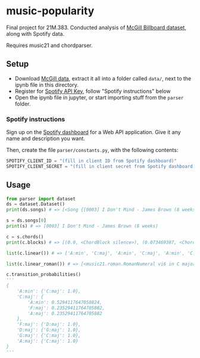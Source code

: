 # music-popularity
Final project for 21M.383. Conducted analysis of [McGill Billboard dataset](https://ddmal.music.mcgill.ca/research/The_McGill_Billboard_Project_(Chord_Analysis_Dataset)/), along with Spotify data.

Requires music21 and chordparser.

## Setup
* Download [McGill data](https://ddmal.music.mcgill.ca/research/The_McGill_Billboard_Project_(Chord_Analysis_Dataset)/), extract it all into a folder called `data/`, next to the ipynb file in this directory.
* Register for [Spotify API Key](https://developer.spotify.com/dashboard/), follow "Spotify instructions" below
* Open the ipynb file in jupyter, or start importing stuff from the `parser` folder.

### Spotify instructions
Sign up on the [Spotify dashboard](https://developer.spotify.com/dashboard/) for a Web API application. Give it any name and description you want.

Then, create the file `parser/constants.py`, with the following contents:
```py
SPOTIFY_CLIENT_ID = "(fill in client ID from Spotify dashboard)"
SPOTIFY_CLIENT_SECRET = "(fill in client secret from Spotify dashboard)"
```

## Usage
```python
from parser import dataset
ds = dataset.Dataset()
print(ds.songs) # => [<Song {[0003] I Don't Mind - James Brown (8 weeks)}>, <Song {[0004] You've Got A Friend - Roberta Flack,Donny Hathaway (12 weeks)}>, <Song {[0006] The Rose - Bette Midler (25 weeks)}>, .... etc ....]

s = ds.songs[0]
print(s) # => [0003] I Don't Mind - James Brown (8 weeks)

c = s.chords()
print(c.blocks) # => [(0.0, <ChordBlock silence>), (0.073469387, <ChordBlock A, intro (('A:min',), ('A:min',), ('C:maj',), ('C:maj',))>), (8.714013605, <ChordBlock (('A:min',), ('A:min',), ('C:maj',), ('C:maj',))>), (15.611995464, <ChordBlock (('A:min',), ('A:min',), ('C:maj',), ('C:maj',))>), .... etc ....]

list(c.linear()) # => ['A:min', 'C:maj', 'A:min', 'C:maj', 'A:min', 'C:maj', 'A:min', 'C:maj', 'A:min', 'C:maj', 'F:maj', 'D:maj', .... etc ....]

list(c.linear_roman()) # => [<music21.roman.RomanNumeral vi6 in C major>, <music21.roman.RomanNumeral I in C major>, <music21.roman.RomanNumeral vi6 in C major>, <music21.roman.RomanNumeral I in C major>, <music21.roman.RomanNumeral vi6 in C major>, <music21.roman.RomanNumeral I in C major>, .... etc ....]

c.transition_probabilities()
'''
{
	'A:min': {'C:maj': 1.0},
	'C:maj': {
		'A:min': 0.5294117647058824,
		'F:maj': 0.23529411764705882,
		'A:maj': 0.23529411764705882
	},
	'F:maj': {'D:maj': 1.0},
	'D:maj': {'G:maj': 1.0},
	'G:maj': {'C:maj': 1.0},
	'A:maj': {'C:maj': 1.0}
}
'''
```